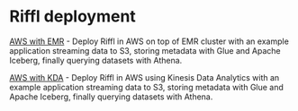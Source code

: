 # Riffl deployment

[AWS with EMR](emr-cli/) - Deploy Riffl in AWS on top of EMR cluster with an example application streaming data to S3, storing metadata with Glue and Apache Iceberg, finally querying datasets with Athena. 

[AWS with KDA](kda-cli/) - Deploy Riffl in AWS using Kinesis Data Analytics with an example application streaming data to S3, storing metadata with Glue and Apache Iceberg, finally querying datasets with Athena.
